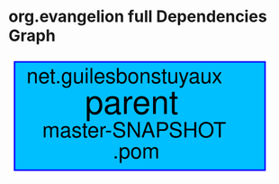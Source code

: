 org.evangelion full Dependencies Graph
=================

![Image](images/dependency-graph.svg "graph")
